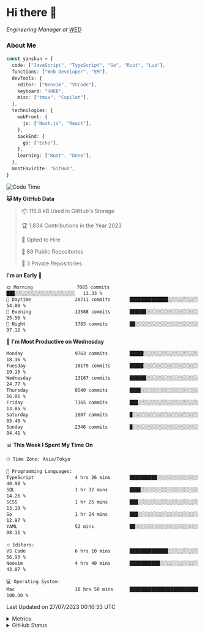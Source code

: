 # Hi there&nbsp;:wave:

<!-- ![Alt text](https://spotify-recently-played-readme.vercel.app/api?user=31kynbuubkiu3r4qh4hjuaglhfay) -->

_Engineering Manager at [WED](https://github.com/wedinc)_

### About Me

```ts
const yanskun = {
  code: ["JavaScript", "TypeScript", "Go", "Rust", "Lua"],
  functions: ["Web Developer", "EM"],
  devTools: {
    editor: ["Neovim", "VSCode"],
    keyboard: "HHKB",
    misc: ["tmux", "Copilot"],
  },
  technologies: {
    webFront: {
      js: ["Nuxt.js", "React"],
    },
    backEnd: {
      go: ["Echo"],
    },
    learning: ["Rust", "Deno"],
  },
  mostFavirite: "GitHub",
}
```

<!--START_SECTION:waka-->
![Code Time](http://img.shields.io/badge/Code%20Time-389%20hrs%201%20min-blue)

**🐱 My GitHub Data** 

> 📦 115.8 kB Used in GitHub's Storage 
 > 
> 🏆 1,834 Contributions in the Year 2023
 > 
> 💼 Opted to Hire
 > 
> 📜 89 Public Repositories 
 > 
> 🔑 3 Private Repositories 
 > 
**I'm an Early 🐤** 

```text
🌞 Morning                7085 commits        ███░░░░░░░░░░░░░░░░░░░░░░   13.33 % 
🌆 Daytime                28711 commits       ██████████████░░░░░░░░░░░   54.00 % 
🌃 Evening                13588 commits       ██████░░░░░░░░░░░░░░░░░░░   25.56 % 
🌙 Night                  3783 commits        ██░░░░░░░░░░░░░░░░░░░░░░░   07.12 % 
```
📅 **I'm Most Productive on Wednesday** 

```text
Monday                   9763 commits        █████░░░░░░░░░░░░░░░░░░░░   18.36 % 
Tuesday                  10179 commits       █████░░░░░░░░░░░░░░░░░░░░   19.15 % 
Wednesday                13167 commits       ██████░░░░░░░░░░░░░░░░░░░   24.77 % 
Thursday                 8540 commits        ████░░░░░░░░░░░░░░░░░░░░░   16.06 % 
Friday                   7365 commits        ███░░░░░░░░░░░░░░░░░░░░░░   13.85 % 
Saturday                 1807 commits        █░░░░░░░░░░░░░░░░░░░░░░░░   03.40 % 
Sunday                   2346 commits        █░░░░░░░░░░░░░░░░░░░░░░░░   04.41 % 
```


📊 **This Week I Spent My Time On** 

```text
🕑︎ Time Zone: Asia/Tokyo

💬 Programming Languages: 
TypeScript               4 hrs 26 mins       ██████████░░░░░░░░░░░░░░░   40.98 % 
SQL                      1 hr 32 mins        ████░░░░░░░░░░░░░░░░░░░░░   14.26 % 
SCSS                     1 hr 25 mins        ███░░░░░░░░░░░░░░░░░░░░░░   13.19 % 
Go                       1 hr 24 mins        ███░░░░░░░░░░░░░░░░░░░░░░   12.97 % 
YAML                     52 mins             ██░░░░░░░░░░░░░░░░░░░░░░░   08.11 % 

🔥 Editors: 
VS Code                  6 hrs 10 mins       ██████████████░░░░░░░░░░░   56.93 % 
Neovim                   4 hrs 40 mins       ███████████░░░░░░░░░░░░░░   43.07 % 

💻 Operating System: 
Mac                      10 hrs 50 mins      █████████████████████████   100.00 % 
```


 Last Updated on 27/07/2023 00:16:33 UTC
<!--END_SECTION:waka-->

<details>
  <summary>Metrics</summary>
  <img src="https://github.com/yanskun/yanskun/blob/main/github-metrics.svg" alt="Metrics">
</details>

<details>
  <summary>GitHub Status</summary>
  <picture>
    <source media="(prefers-color-scheme: dark)" srcset="https://raw.githubusercontent.com/yanskun/yanskun/master/profile-summary-card-output/nord_dark/0-profile-details.svg">
   <img src="https://raw.githubusercontent.com/yanskun/yanskun/master/profile-summary-card-output/default/0-profile-details.svg">
  </picture>
  <br>
  <picture>
    <source media="(prefers-color-scheme: dark)" srcset="https://raw.githubusercontent.com/yanskun/yanskun/master/profile-summary-card-output/nord_dark/1-repos-per-language.svg">
   <img src="https://raw.githubusercontent.com/yanskun/yanskun/master/profile-summary-card-output/default/1-repos-per-language.svg">
  </picture>
  <picture>
    <source media="(prefers-color-scheme: dark)" srcset="https://raw.githubusercontent.com/yanskun/yanskun/master/profile-summary-card-output/nord_dark/2-most-commit-language.svg">
   <img src="https://raw.githubusercontent.com/yanskun/yanskun/master/profile-summary-card-output/default/2-most-commit-language.svg">
  </picture>
  <br>
  <picture>
    <source media="(prefers-color-scheme: dark)" srcset="https://raw.githubusercontent.com/yanskun/yanskun/master/profile-summary-card-output/nord_dark/3-stats.svg">
   <img src="https://raw.githubusercontent.com/yanskun/yanskun/master/profile-summary-card-output/default/3-stats.svg">
  </picture>
  <picture>
    <source media="(prefers-color-scheme: dark)" srcset="https://raw.githubusercontent.com/yanskun/yanskun/master/profile-summary-card-output/nord_dark/4-productive-time.svg">
   <img src="https://raw.githubusercontent.com/yanskun/yanskun/master/profile-summary-card-output/default/4-productive-time.svg">
  </picture>
</details>
